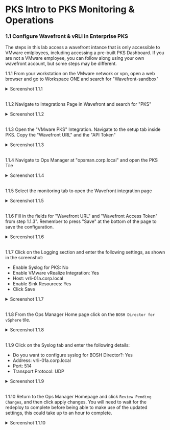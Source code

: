 # PKS Intro to PKS Monitoring & Operations

### 1.1 Configure Wavefront & vRLI in Enterprise PKS

The steps in this lab access a wavefront intance that is only accessible to VMware emlployees, including accessing a pre-built PKS Dashboard. If you are not a VMware employee, you can follow along using your own wavefront account, but some steps may be different.

1.1.1 From your workstation on the VMware network or vpn, open a web browser and go to Workspace ONE and search for "Wavefront-sandbox"

<details><summary>Screenshot 1.1.1</summary>
<img src="Images/1.png">
</details>
<br/>

1.1.2 Navigate to Integrations Page in Wavefront and search for "PKS"

<details><summary>Screenshot 1.1.2</summary>
<img src="Images/2.png">
</details>
<br/>

1.1.3 Open the "VMware PKS" Integration. Navigate to the setup tab inside PKS. Copy the "Wavefront URL" and the "API Token"

<details><summary>Screenshot 1.1.3</summary>
<img src="Images/3.png">
</details>
<br/>

1.1.4 Navigate to Ops Manager at "opsman.corp.local" and open the PKS Tile

<details><summary>Screenshot 1.1.4</summary>
<img src="Images/4.png">
</details>
<br/>

1.1.5 Select the monitoring tab to open the Wavefront integration page

<details><summary>Screenshot 1.1.5</summary>
<img src="Images/5.png">
</details>
<br/>

1.1.6 Fill in the fields for "Wavefront URL" and "Wavefront Access Token" from step 1.1.3". Remember to press "Save" at the bottom of the page to save the configuration.

<details><summary>Screenshot 1.1.6</summary>
<img src="Images/6.png">
</details>
<br/>

1.1.7 Click on the Logging section and enter the following settings, as shown in the screenshot:

- Enable Syslog for PKS: No
- Enable VMware vRealize Integration: Yes
 - Host: vrli-01a.corp.local
 - Enable Sink Resources: Yes
- Click Save

<details><summary>Screenshot 1.1.7</summary>
<img src="Images/7.png">
</details>
<br/>

1.1.8 From the Ops Manager Home page click on the `BOSH Director for vSphere` tile.

<details><summary>Screenshot 1.1.8</summary>
<img src="Images/8.png">
</details>
<br/>

1.1.9 Click on the Syslog tab and enter the following details:

- Do you want to configure syslog for BOSH Director?: Yes
- Address: vrli-01a.corp.local
- Port: 514
- Transport Protocol: UDP

<details><summary>Screenshot 1.1.9</summary>
<img src="Images/9.png">
</details>
<br/>

1.1.10 Return to the Ops Manager Homepage and click `Review Pending Changes`, and then click apply changes. You will need to wait for the redeploy to complete before being able to make use of the updated settings, this could take up to an hour to complete.

<details><summary>Screenshot 1.1.10</summary>
<img src="Images/10.png">
</details>
<br/>
